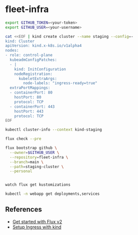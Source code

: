 # fleet-infra

```bash
export GITHUB_TOKEN=<your-token>
export GITHUB_USER=<your-username>

cat <<EOF | kind create cluster --name staging --config=-
kind: Cluster
apiVersion: kind.x-k8s.io/v1alpha4
nodes:
- role: control-plane
  kubeadmConfigPatches:
  - |
    kind: InitConfiguration
    nodeRegistration:
      kubeletExtraArgs:
        node-labels: "ingress-ready=true"
  extraPortMappings:
  - containerPort: 80
    hostPort: 80
    protocol: TCP
  - containerPort: 443
    hostPort: 443
    protocol: TCP
EOF

kubectl cluster-info --context kind-staging

flux check --pre

flux bootstrap github \
  --owner=$GITHUB_USER \
  --repository=fleet-infra \
  --branch=main \
  --path=staging-cluster \
  --personal


watch flux get kustomizations

kubectl -n webapp get deployments,services

```

## References
* [Get started with Flux v2](https://toolkit.fluxcd.io/get-started/)
* [Setup Ingress with kind](https://kind.sigs.k8s.io/docs/user/ingress/#using-ingress)